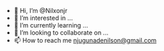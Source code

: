 - 👋 Hi, I’m @Nilxonjr
- 👀 I’m interested in ...
- 🌱 I’m currently learning ...
- 💞️ I’m looking to collaborate on ...
- 📫 How to reach me njugunadenilson@gmail.com

<!---
Nilxonjr/Nilxonjr is a ✨ special ✨ repository because its `README.md` (this file) appears on your GitHub profile.
You can click the Preview link to take a look at your changes.
--->
